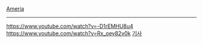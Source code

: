 [Ameria](https://www.google.co.kr/search?newwindow=1&rlz=1C1MSNA_enKR702KR702&ei=TcHyWYjCNceW0gSX5ougDg&q=armeria+%EC%82%AC%EC%9A%A9&oq=armeria+%EC%82%AC%EC%9A%A9&gs_l=psy-ab.3...4913.6155.0.6232.8.7.1.0.0.0.123.600.4j2.6.0....0...1.1j4.64.psy-ab..3.4.295...0j0i30k1.0.wc8MTwC_O2Y)

- - -

https://www.youtube.com/watch?v=-D1rEMHU8u4  
https://www.youtube.com/watch?v=Rx_oey82v0k
[기사](http://news.kukinews.com/news/article.html?no=91185)
